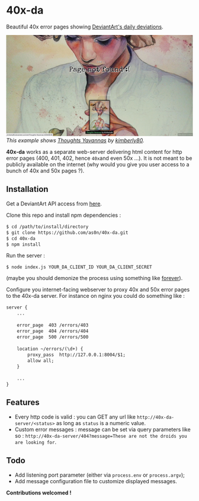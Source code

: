 # 40x-da
Beautiful 40x error pages showing [DeviantArt's daily deviations](https://www.deviantart.com/dailydeviations/).

![40x-da example page](example.png)
_This example shows [Thoughts Yavannas](http://kimberly80.deviantart.com/art/Thoughts-Yavannas-534648246) by [kimberly80](http://kimberly80.deviantart.com/)._

__40x-da__ works as a separate web-server delivering html content for http error pages (400, 401, 402, hence `40x`and even 50x ...). It is not meant to be publicly available on the internet (why would you give you user access to a bunch of 40x and 50x pages ?).

## Installation

Get a DeviantArt API access from [here](https://www.deviantart.com/developers/).

Clone this repo and install npm dependencies :

	$ cd /path/to/install/directory
	$ git clone https://github.com/as0n/40x-da.git
	$ cd 40x-da
	$ npm install

Run the server :

	$ node index.js YOUR_DA_CLIENT_ID YOUR_DA_CLIENT_SECRET

(maybe you should demonize the process using something like [forever](https://www.npmjs.com/package/forever)).

Configure you internet-facing webserver to proxy 40x and 50x error pages to the 40x-da server.
For instance on nginx you could do something like :

	server {
		...

		error_page	403	/errors/403
		error_page	404	/errors/404
		error_page	500	/errors/500

		location ~/errors/(\d+) {
			proxy_pass	http://127.0.0.1:8004/$1;
			allow all;
		}

		...
	}

## Features

 - Every http code is valid : you can GET any url like `http://40x-da-server/<status>` as long as `status` is a numeric value.
 - Custom error messages : message can be set via query parameters like so : `http://40x-da-server/404?message=These are not the droids you are looking for`.

## Todo

 - Add listening port parameter (either via `process.env` or `process.argv`);
 - Add message configuration file to customize displayed messages.

__Contributions welcomed !__